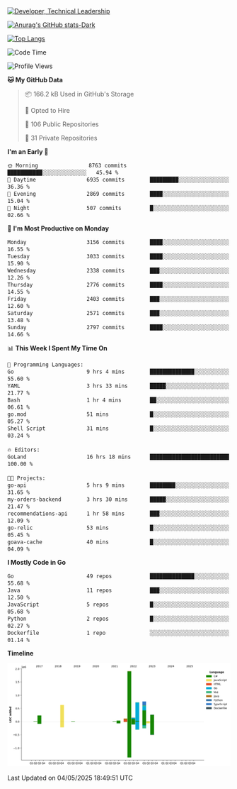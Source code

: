 <div>
  <a href="https://www.linkedin.com/in/arielpineiro/" target="_blank" rel="nofollow noopener noreferrer">
    <img src="https://img.shields.io/badge/-LinkedIn-%230077B5?style=for-the-badge&logo=linkedin&logoColor=white" alt="Developer, Technical Leadership" title="Ariel Piñeiro">
  </a>
</div>

[![Anurag's GitHub stats-Dark](https://github-readme-stats.vercel.app/api?username=arielsrv&show_icons=true&theme=dark#gh-dark-mode-only)](https://github.com/anuraghazra/github-readme-stats#gh-dark-mode-only)

[![Top Langs](https://github-readme-stats.vercel.app/api/top-langs/?username=arielsrv&layout=compact&langs_count=10&theme=dark#gh-dark-mode-only)](https://github.com/anuraghazra/github-readme-stats&theme=dark#gh-dark-mode-only)

<!--START_SECTION:waka-->
![Code Time](http://img.shields.io/badge/Code%20Time-1%2C242%20hrs%2037%20mins-blue)

![Profile Views](http://img.shields.io/badge/Profile%20Views-1-blue)

**🐱 My GitHub Data** 

> 📦 166.2 kB Used in GitHub's Storage 
 > 
> 💼 Opted to Hire
 > 
> 📜 106 Public Repositories 
 > 
> 🔑 31 Private Repositories 
 > 
**I'm an Early 🐤** 

```text
🌞 Morning                8763 commits        ███████████░░░░░░░░░░░░░░   45.94 % 
🌆 Daytime                6935 commits        █████████░░░░░░░░░░░░░░░░   36.36 % 
🌃 Evening                2869 commits        ████░░░░░░░░░░░░░░░░░░░░░   15.04 % 
🌙 Night                  507 commits         █░░░░░░░░░░░░░░░░░░░░░░░░   02.66 % 
```
📅 **I'm Most Productive on Monday** 

```text
Monday                   3156 commits        ████░░░░░░░░░░░░░░░░░░░░░   16.55 % 
Tuesday                  3033 commits        ████░░░░░░░░░░░░░░░░░░░░░   15.90 % 
Wednesday                2338 commits        ███░░░░░░░░░░░░░░░░░░░░░░   12.26 % 
Thursday                 2776 commits        ████░░░░░░░░░░░░░░░░░░░░░   14.55 % 
Friday                   2403 commits        ███░░░░░░░░░░░░░░░░░░░░░░   12.60 % 
Saturday                 2571 commits        ███░░░░░░░░░░░░░░░░░░░░░░   13.48 % 
Sunday                   2797 commits        ████░░░░░░░░░░░░░░░░░░░░░   14.66 % 
```


📊 **This Week I Spent My Time On** 

```text
💬 Programming Languages: 
Go                       9 hrs 4 mins        ██████████████░░░░░░░░░░░   55.60 % 
YAML                     3 hrs 33 mins       █████░░░░░░░░░░░░░░░░░░░░   21.77 % 
Bash                     1 hr 4 mins         ██░░░░░░░░░░░░░░░░░░░░░░░   06.61 % 
go.mod                   51 mins             █░░░░░░░░░░░░░░░░░░░░░░░░   05.27 % 
Shell Script             31 mins             █░░░░░░░░░░░░░░░░░░░░░░░░   03.24 % 

🔥 Editors: 
GoLand                   16 hrs 18 mins      █████████████████████████   100.00 % 

🐱‍💻 Projects: 
go-api                   5 hrs 9 mins        ████████░░░░░░░░░░░░░░░░░   31.65 % 
my-orders-backend        3 hrs 30 mins       █████░░░░░░░░░░░░░░░░░░░░   21.47 % 
recommendations-api      1 hr 58 mins        ███░░░░░░░░░░░░░░░░░░░░░░   12.09 % 
go-relic                 53 mins             █░░░░░░░░░░░░░░░░░░░░░░░░   05.45 % 
goava-cache              40 mins             █░░░░░░░░░░░░░░░░░░░░░░░░   04.09 % 
```

**I Mostly Code in Go** 

```text
Go                       49 repos            ██████████████░░░░░░░░░░░   55.68 % 
Java                     11 repos            ███░░░░░░░░░░░░░░░░░░░░░░   12.50 % 
JavaScript               5 repos             █░░░░░░░░░░░░░░░░░░░░░░░░   05.68 % 
Python                   2 repos             █░░░░░░░░░░░░░░░░░░░░░░░░   02.27 % 
Dockerfile               1 repo              ░░░░░░░░░░░░░░░░░░░░░░░░░   01.14 % 
```



**Timeline**

![Lines of Code chart](https://raw.githubusercontent.com/arielsrv/arielsrv/main/assets/bar_graph.png)


 Last Updated on 04/05/2025 18:49:51 UTC
<!--END_SECTION:waka-->

